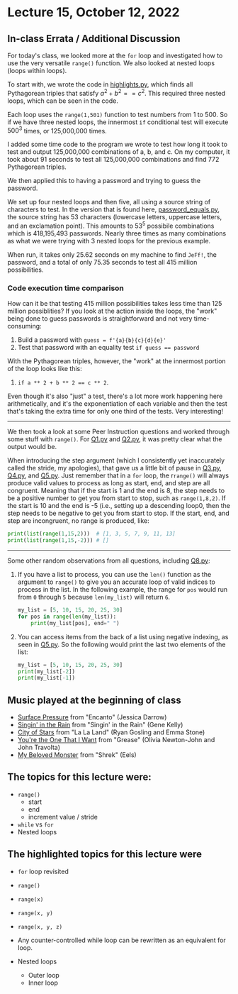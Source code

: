 # Lecture 15, October 12, 2022

## In-class Errata / Additional Discussion

For today's class, we looked more at the `for` loop and investigated how to use the very versatile `range()` function. We also looked at nested loops (loops within loops).

To start with, we wrote the code in [highlights.py](highlights.py), which finds all Pythagorean triples that satisfy $a^2 + b^2 == c^2$.  This required three nested loops, which can be seen in the code.

Each loop uses the `range(1,501)` function to test numbers from 1 to 500.  So if we have three nested loops, the innermost `if` conditional test will execute $500^3$ times, or 125,000,000 times.

I added some time code to the program we wrote to test how long it took to test and output 125,000,000 combinations of a, b, and c. On my computer, it took about 91 seconds to test all 125,000,000 combinations and find 772 Pythagorean triples.

We then applied this to having a password and trying to guess the password.

We set up four nested loops and then five, all using a source string of characters to test.  In the version that is found here, [password_equals.py](password_equals.py), the source string has 53 characters (lowercase letters, uppercase letters, and an exclamation point). This amounts to $53^5$ possibile combinations which is 418,195,493 passwords.  Nearly three times as many combinations as what we were trying with 3 nested loops for the previous example.

When run, it takes only 25.62 seconds on my machine to find `JeFf!`, the password, and a total of only 75.35 seconds to test all 415 million possibilities.

### Code execution time comparison
How can it be that testing 415 million possibilities takes less time than 125 million possiblities? If you look at the action inside the loops, the "work" being done to guess passwords is straightforward and not very time-consuming:

1. Build a password with `guess = f'{a}{b}{c}{d}{e}'`
2. Test that password with an equality test `if guess == password`

With the Pythagorean triples, however, the "work" at the innermost portion of the loop looks like this:

1. `if a ** 2 + b ** 2 == c ** 2`.  

Even though it's also "just" a test, there's a lot more work happening here arithmetically, and it's the exponentiation of each variable and then the test that's taking the extra time for only one third of the tests.  Very interesting!

----

We then took a look at some Peer Instruction questions and worked through some stuff with `range()`.  For [Q1.py](Q1.py) and [Q2.py](Q2.py), it was pretty clear what the output would be.

When introducing the step argument (which I consistently yet inaccurately called the stride, my apologies), that gave us a little bit of pause in [Q3.py](Q3.py), [Q4.py](Q4.py), and [Q5.py](Q5.py).  Just remember that in a `for` loop, the r`range()` will always produce valid values to process as long as start, end, and step are all congruent.  Meaning that if the start is 1 and the end is 8, the step needs to be a positive number to get you from start to stop, such as `range(1,8,2)`.  If the start is 10 and the end is -5 (i.e., setting up a descending loop0, then the step needs to be negative to get you from start to stop.  If the start, end, and step are incongruent, no range is produced, like:

```python
print(list(range(1,15,2)))  # [1, 3, 5, 7, 9, 11, 13]
print(list(range(1,15,-2))) # []
```

---

Some other random observations from all questions, including [Q8.py](Q8.py):

1. If you have a list to process, you can use the `len()` function as the argument to `range()` to give you an accurate loop of valid indices to process in the list. In the following example, the range for `pos` would run from `0` through `5` because `len(my_list)` will return `6`.

	```python
	my_list = [5, 10, 15, 20, 25, 30]
	for pos in range(len(my_list)):
		print(my_list[pos], end=" ")
	```
2. You can access items from the back of a list using negative indexing, as seen in [Q5.py](Q5.py).  So the following would print the last two elements of the list:

	```python
	my_list = [5, 10, 15, 20, 25, 30]
	print(my_list[-2])
	print(my_list[-1])
	```

## Music played at the beginning of class

* [Surface Pressure](https://www.youtube.com/watch?v=tQwVKr8rCYw) from "Encanto" (Jessica Darrow)
* [Singin' in the Rain](https://www.youtube.com/watch?v=swloMVFALXw) from "Singin' in the Rain" (Gene Kelly)
* [City of Stars](https://www.youtube.com/watch?v=VFUos9sYbHs) from "La La Land" (Ryan Gosling and Emma Stone)
* [You're the One That I Want](https://www.youtube.com/watch?v=itRFjzQICJU) from "Grease" (Olivia Newton-John and John Travolta)
* [My Beloved Monster](https://www.youtube.com/watch?v=FKcFAihjzck) from "Shrek" (Eels)


## The topics for this lecture were:

* `range()`
	* start
	* end
	* increment value / stride
* `while` vs `for`
* Nested loops


## The highlighted topics for this lecture were

* `for` loop revisited
* `range()`
* `range(x)`
* `range(x, y)`
* `range(x, y, z)`

* Any counter-controlled while loop can be rewritten as an equivalent for loop.

* Nested loops
	* Outer loop
	* Inner loop
